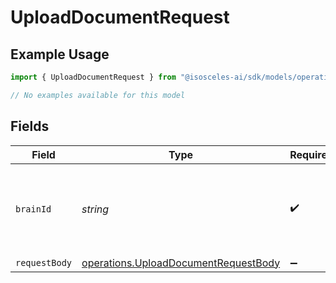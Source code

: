 # UploadDocumentRequest

## Example Usage

```typescript
import { UploadDocumentRequest } from "@isosceles-ai/sdk/models/operations";

// No examples available for this model
```

## Fields

| Field                                                                                        | Type                                                                                         | Required                                                                                     | Description                                                                                  | Example                                                                                      |
| -------------------------------------------------------------------------------------------- | -------------------------------------------------------------------------------------------- | -------------------------------------------------------------------------------------------- | -------------------------------------------------------------------------------------------- | -------------------------------------------------------------------------------------------- |
| `brainId`                                                                                    | *string*                                                                                     | :heavy_check_mark:                                                                           | The ID of the knowledge base to which the document belongs                                   |                                                                                              |
| `requestBody`                                                                                | [operations.UploadDocumentRequestBody](../../models/operations/uploaddocumentrequestbody.md) | :heavy_minus_sign:                                                                           | N/A                                                                                          |                                                                                              |
